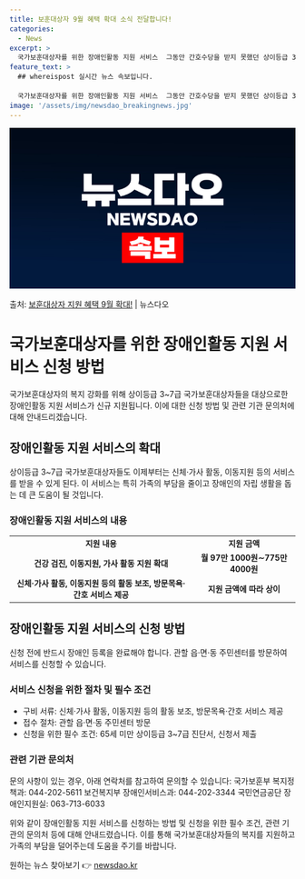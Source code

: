 ```yaml
---
title: 보훈대상자 9월 혜택 확대 소식 전달합니다!
categories:
  - News
excerpt: >
  국가보훈대상자를 위한 장애인활동 지원 서비스  그동안 간호수당을 받지 못했던 상이등급 3~7급 국가보훈대상자…
feature_text: >
  ## whereispost 실시간 뉴스 속보입니다.

  국가보훈대상자를 위한 장애인활동 지원 서비스  그동안 간호수당을 받지 못했던 상이등급 3~7급 국가보훈대상자…
image: '/assets/img/newsdao_breakingnews.jpg'
---
```


![뉴스다오 속보](/assets/img/newsdao_breakingnews.jpg)

<p>출처: <a href="https://newsdao.kr/4443" rel="dofollow">보훈대상자 지원 혜택 9월 확대!</a> | 뉴스다오</p>

<h1>국가보훈대상자를 위한 장애인활동 지원 서비스 신청 방법</h1>

<p data-ke-size="size16">국가보훈대상자의 복지 강화를 위해 상이등급 3~7급 국가보훈대상자들을 대상으로한 장애인활동 지원 서비스가 신규 지원됩니다. 이에 대한 신청 방법 및 관련 기관 문의처에 대해 안내드리겠습니다.</p>

<h2 data-ke-size="size20">장애인활동 지원 서비스의 확대</h2>
<p data-ke-size="size16">상이등급 3~7급 국가보훈대상자들도 이제부터는 신체·가사 활동, 이동지원 등의 서비스를 받을 수 있게 된다. 이 서비스는 특히 가족의 부담을 줄이고 장애인의 자립 생활을 돕는 데 큰 도움이 될 것입니다. </p>

<h3>장애인활동 지원 서비스의 내용</h3>
<table>
  <tr>
    <td style="text-align: center; height: 17px;"><b>지원 내용</b></td>
    <td style="text-align: center; height: 17px;"><b>지원 금액</b></td>
  </tr>
  <tr>
    <td style="text-align: center; height: 17px;"><b>건강 검진, 이동지원, 가사 활동 지원 확대</b></td>
    <td style="text-align: center; height: 17px;"><b>월 97만 1000원∼775만 4000원</b></td>
  </tr>
  <tr>
    <td style="text-align: center; height: 17px;"><b>신체·가사 활동, 이동지원 등의 활동 보조, 방문목욕·간호 서비스 제공</b></td>
    <td style="text-align: center; height: 17px;"><b>지원 금액에 따라 상이</b></td>
  </tr>
</table>

<h2 data-ke-size="size20">장애인활동 지원 서비스의 신청 방법</h2>
<p data-ke-size="size16">신청 전에 반드시 장애인 등록을 완료해야 합니다. 관할 읍·면·동 주민센터를 방문하여 서비스를 신청할 수 있습니다.</p>

<h3>서비스 신청을 위한 절차 및 필수 조건</h3>
<ul>
  <li>구비 서류: 신체·가사 활동, 이동지원 등의 활동 보조, 방문목욕·간호 서비스 제공</li>
  <li>접수 절차: 관할 읍·면·동 주민센터 방문</li>
  <li>신청을 위한 필수 조건: 65세 미만 상이등급 3~7급 진단서, 신청서 제출</li>
</ul>

<h3>관련 기관 문의처</h3>
<p data-ke-size="size16">문의 사항이 있는 경우, 아래 연락처를 참고하여 문의할 수 있습니다:
국가보훈부 복지정책과: 044-202-5611
보건복지부 장애인서비스과: 044-202-3344
국민연금공단 장애인지원실: 063-713-6033</p>

<p data-ke-size="size16">위와 같이 장애인활동 지원 서비스를 신청하는 방법 및 신청을 위한 필수 조건, 관련 기관의 문의처 등에 대해 안내드렸습니다. 이를 통해 국가보훈대상자들의 복지를 지원하고 가족의 부담을 덜어주는데 도움을 주기를 바랍니다.</p> 

원하는 뉴스 찾아보기 👉 <a href="https://newsdao.kr" rel="dofollow">newsdao.kr</a>


